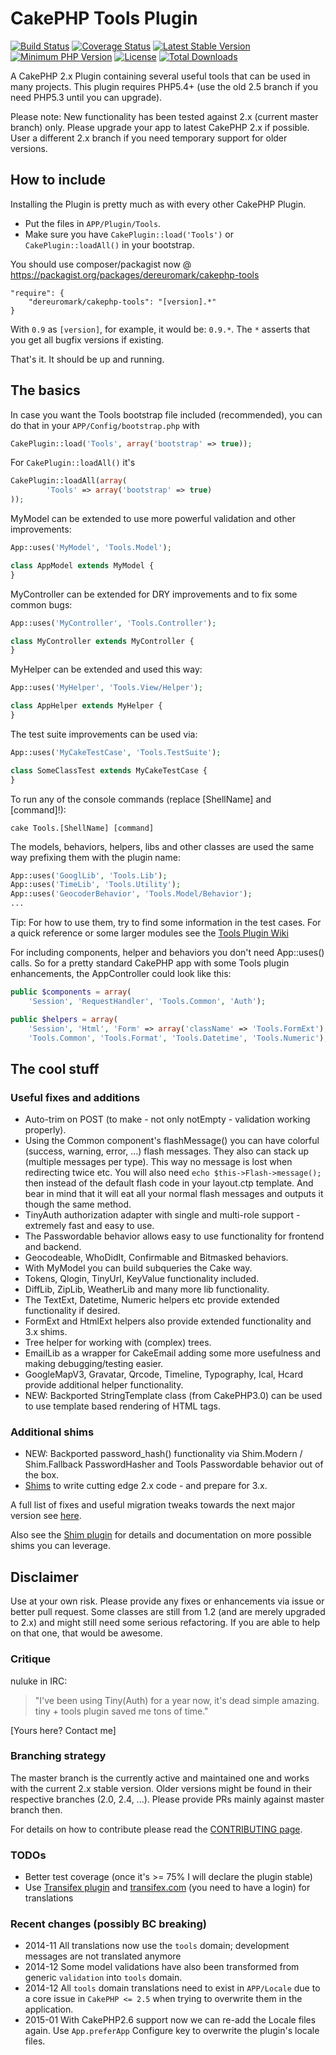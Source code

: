 # CakePHP Tools Plugin
[![Build Status](https://api.travis-ci.org/dereuromark/cakephp-tools.svg?branch=2.x)](https://travis-ci.org/dereuromark/cakephp-tools)
[![Coverage Status](https://coveralls.io/repos/dereuromark/cakephp-tools/badge.png?branch=2.x)](https://coveralls.io/r/dereuromark/cakephp-tools)
[![Latest Stable Version](https://poser.pugx.org/dereuromark/cakephp-tools/v/stable.png)](https://packagist.org/packages/dereuromark/cakephp-tools)
[![Minimum PHP Version](http://img.shields.io/badge/php-%3E%3D%205.4-8892BF.svg)](https://php.net/)
[![License](https://poser.pugx.org/dereuromark/cakephp-tools/license.png)](https://packagist.org/packages/dereuromark/cakephp-tools)
[![Total Downloads](https://poser.pugx.org/dereuromark/cakephp-tools/d/total.png)](https://packagist.org/packages/dereuromark/cakephp-tools)

A CakePHP 2.x Plugin containing several useful tools that can be used in many projects.
This plugin requires PHP5.4+ (use the old 2.5 branch if you need PHP5.3 until you can upgrade).

Please note: New functionality has been tested against 2.x (current master branch) only.
Please upgrade your app to latest CakePHP 2.x if possible.
User a different 2.x branch if you need temporary support for older versions.

## How to include
Installing the Plugin is pretty much as with every other CakePHP Plugin.

* Put the files in `APP/Plugin/Tools`.
* Make sure you have `CakePlugin::load('Tools')` or `CakePlugin::loadAll()` in your bootstrap.

You should use composer/packagist now @ https://packagist.org/packages/dereuromark/cakephp-tools

```
"require": {
	"dereuromark/cakephp-tools": "[version].*"
}
```
With `0.9` as `[version]`, for example, it would be: `0.9.*`.
The `*` asserts that you get all bugfix versions if existing.

That's it. It should be up and running.

## The basics

In case you want the Tools bootstrap file included (recommended), you can do that in your `APP/Config/bootstrap.php` with

```php
CakePlugin::load('Tools', array('bootstrap' => true));
```

For `CakePlugin::loadAll()` it's

```php
CakePlugin::loadAll(array(
		'Tools' => array('bootstrap' => true)
));
```

MyModel can be extended to use more powerful validation and other improvements:

```php
App::uses('MyModel', 'Tools.Model');

class AppModel extends MyModel {
}
```

MyController can be extended for DRY improvements and to fix some common bugs:

```php
App::uses('MyController', 'Tools.Controller');

class MyController extends MyController {
}
```

MyHelper can be extended and used this way:

```php
App::uses('MyHelper', 'Tools.View/Helper');

class AppHelper extends MyHelper {
}
```

The test suite improvements can be used via:

```php
App::uses('MyCakeTestCase', 'Tools.TestSuite');

class SomeClassTest extends MyCakeTestCase {
}
```

To run any of the console commands (replace [ShellName] and [command]!):

    cake Tools.[ShellName] [command]

The models, behaviors, helpers, libs and other classes are used the same way prefixing them with the plugin name:

```php
App::uses('GooglLib', 'Tools.Lib');
App::uses('TimeLib', 'Tools.Utility');
App::uses('GeocoderBehavior', 'Tools.Model/Behavior');
...
```

Tip: For how to use them, try to find some information in the test cases.
For a quick reference or some larger modules see the [Tools Plugin Wiki](https://github.com/dereuromark/cakephp-tools/wiki)

For including components, helper and behaviors you don't need App::uses() calls.
So for a pretty standard CakePHP app with some Tools plugin enhancements, the AppController could look like this:
```php
public $components = array(
	'Session', 'RequestHandler', 'Tools.Common', 'Auth');

public $helpers = array(
	'Session', 'Html', 'Form' => array('className' => 'Tools.FormExt'),
	'Tools.Common', 'Tools.Format', 'Tools.Datetime', 'Tools.Numeric');
```

## The cool stuff

### Useful fixes and additions

* Auto-trim on POST (to make - not only notEmpty - validation working properly).
* Using the Common component's flashMessage() you can have colorful (success, warning, error, ...) flash messages.
  They also can stack up (multiple messages per type). This way no message is lost when redirecting twice etc.
  You will also need `echo $this->Flash->message();` then instead of the default flash code in your layout.ctp template.
  And bear in mind that it will eat all your normal flash messages and outputs it though the same method.
* TinyAuth authorization adapter with single and multi-role support - extremely fast and easy to use.
* The Passwordable behavior allows easy to use functionality for frontend and backend.
* Geocodeable, WhoDidIt, Confirmable and Bitmasked behaviors.
* With MyModel you can build subqueries the Cake way.
* Tokens, Qlogin, TinyUrl, KeyValue functionality included.
* DiffLib, ZipLib, WeatherLib and many more lib functionality.
* The TextExt, Datetime, Numeric helpers etc provide extended functionality if desired.
* FormExt and HtmlExt helpers also provide extended functionality and 3.x shims.
* Tree helper for working with (complex) trees.
* EmailLib as a wrapper for CakeEmail adding some more usefulness and making debugging/testing easier.
* GoogleMapV3, Gravatar, Qrcode, Timeline, Typography, Ical, Hcard provide additional helper functionality.
* NEW: Backported StringTemplate class (from CakePHP3.0) can be used to use template based rendering of HTML tags.

### Additional shims
* NEW: Backported password_hash() functionality via Shim.Modern / Shim.Fallback PasswordHasher and Tools Passwordable behavior out of the box.
* [Shims](docs/Shims.md) to write cutting edge 2.x code - and prepare for 3.x.

A full list of fixes and useful migration tweaks towards the next major version see [here](https://github.com/dereuromark/cakephp-tools/wiki/Included-fixes-and-migration-tweaks).

Also see the [Shim plugin](https://github.com/dereuromark/cakephp-shim) for details and documentation on more possible shims you can leverage.


## Disclaimer
Use at your own risk. Please provide any fixes or enhancements via issue or better pull request.
Some classes are still from 1.2 (and are merely upgraded to 2.x) and might still need some serious refactoring.
If you are able to help on that one, that would be awesome.

### Critique

nuluke in IRC:
> "I've been using Tiny(Auth) for a year now, it's dead simple amazing. tiny + tools plugin saved me tons of time."

[Yours here? Contact me]

### Branching strategy
The master branch is the currently active and maintained one and works with the current 2.x stable version.
Older versions might be found in their respective branches (2.0, 2.4, ...).
Please provide PRs mainly against master branch then.

For details on how to contribute please read the [CONTRIBUTING page](CONTRIBUTING.md).

### TODOs

* Better test coverage (once it's >= 75% I will declare the plugin stable)
* Use [Transifex plugin](https://github.com/dereuromark/cakephp-transifex) and [transifex.com](https://www.transifex.com/projects/p/tools/resources/) (you need to have a login) for translations

### Recent changes (possibly BC breaking)

* 2014-11 All translations now use the `tools` domain; development messages are not translated anymore
* 2014-12 Some model validations have also been transformed from generic `validation` into `tools` domain.
* 2014-12 All `tools` domain translations need to exist in `APP/Locale` due to a core issue in `CakePHP <= 2.5` when trying to overwrite them in the application.
* 2015-01 With CakePHP2.6 support now we can re-add the Locale files again. Use `App.preferApp` Configure key to overwrite the plugin's locale files.
